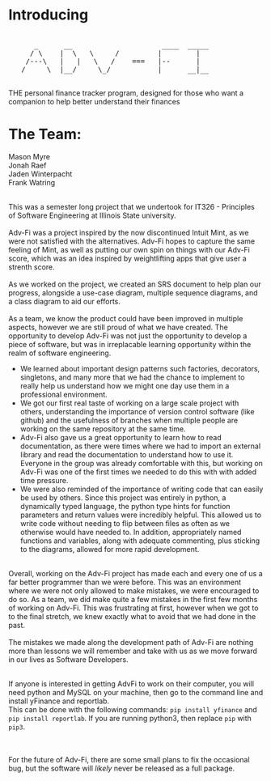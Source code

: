 # Introducing
<pre>

      _      __                     ____  _____  
     / \    |  \   \     /         |        |    
    /---\   |   |   \   /    ===   |--      |    
   /     \  |__/     \_/           |      __|__  

</pre>

THE personal finance tracker program, designed for those who want a companion to help better understand their finances

# The Team:         <br/>
Mason Myre          <br/>
Jonah Raef          <br/>
Jaden Winterpacht   <br/>
Frank Watring       <br/> <br/>


This was a semester long project that we undertook for IT326 - Principles of Software Engineering at Illinois State university.<br/><br/>
Adv-Fi was a project inspired by the now discontinued Intuit Mint, as we were not satisfied with the alternatives. Adv-Fi hopes to capture the same feeling of Mint, as well as putting our own spin on things with our Adv-Fi score, which was an idea inspired by weightlifting apps that give user a strenth score. <br/><br/>
As we worked on the project, we created an SRS document to help plan our progress, alongside a use-case diagram, multiple sequence diagrams, and a class diagram to aid our efforts. <br/><br/>
As a team, we know the product could have been improved in multiple aspects, however we are still proud of what we have created. The opportunity to develop Adv-Fi was not just the opportunity to develop a piece of software, but was in irreplacable learning opportunity within the realm of software engineering. <br/> 
- We learned about important design patterns such factories, decorators, singletons, and many more that we had the chance to implement to really help us understand how we might one day use them in a professional environment.<br/>
- We got our first real taste of working on a large scale project with others, understanding the importance of version control software (like github) and the usefulness of branches when multiple people are working on the same repository at the same time.<br/>
- Adv-Fi also gave us a great opportunity to learn how to read documentation, as there were times where we had to import an external library and read the documentation to understand how to use it. Everyone in the group was already comfortable with this, but working on Adv-Fi was one of the first times we needed to do this with with added time pressure.<br/>
- We were also reminded of the importance of writing code that can easily be used by others. Since this project was entirely in python, a dynamically typed language, the python type hints for function parameters and return values were incredibly helpful. This allowed us to write code without needing to flip between files as often as we otherwise would have needed to. In addition, appropriately named functions and variables, along with adequate commenting, plus sticking to the diagrams, allowed for more rapid development. <br/>
<br/>
Overall, working on the Adv-Fi project has made each and every one of us a far better programmer than we were before. This was an environment where we were not only allowed to make mistakes, we were encouraged to do so. As a team, we did make quite a few mistakes in the first few months of working on Adv-Fi. This was frustrating at first, however when we got to to the final stretch, we knew exactly what to avoid that we had done in the past. <br/><br/>
The mistakes we made along the development path of Adv-Fi are nothing more than lessons we will remember and take with us as we move forward in our lives as Software Developers. <br/><br/>

If anyone is interested in getting AdvFi to work on their computer, you will need python and MySQL on your machine, then go to the command line and install yFinance and reportlab.<br/>
This can be done with the following commands: `pip install yfinance` and `pip install reportlab`. If you are running python3, then replace `pip` with `pip3`. <br/><br/><br/>

For the future of Adv-Fi, there are some small plans to fix the occasional bug, but the software will *likely* never be released as a full package.
